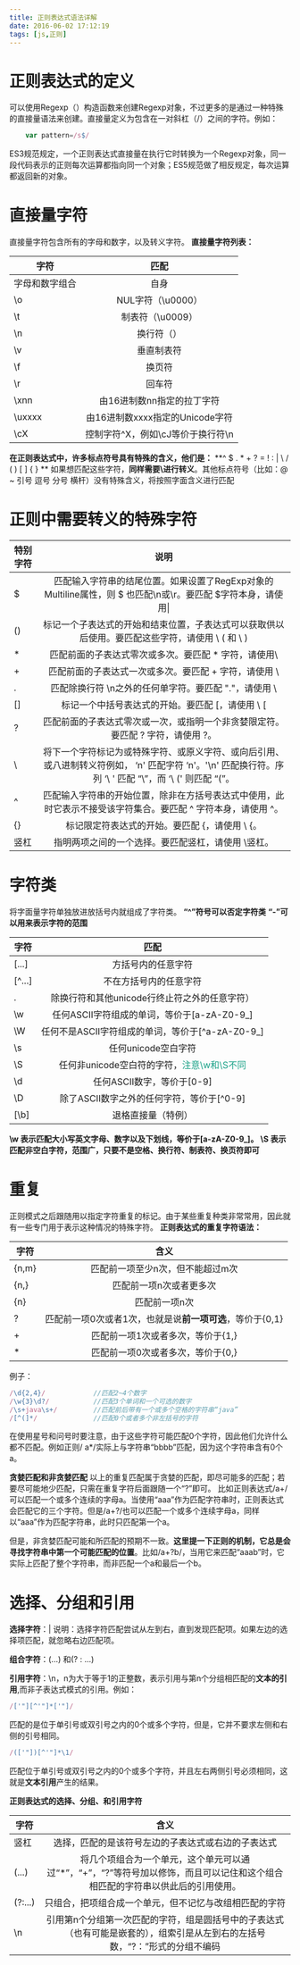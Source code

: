 ```yaml
---
title: 正则表达式语法详解
date: 2016-06-02 17:12:19
tags: [js,正则]
---
```

# 正则表达式的定义 #
可以使用Regexp（）构造函数来创建Regexp对象，不过更多的是通过一种特殊的直接量语法来创建。直接量定义为包含在一对斜杠（/）之间的字符。例如：
```javascript
    var pattern=/s$/
```
ES3规范规定，一个正则表达式直接量在执行它时转换为一个Regexp对象，同一段代码表示的正则每次运算都指向同一个对象；ES5规范做了相反规定，每次运算都返回新的对象。


# 直接量字符 #

直接量字符包含所有的字母和数字，以及转义字符。
**直接量字符列表：**

| 字符        |匹配          | 
| ------------- |:-------------:|
| 字母和数字组合      | 自身 | 
| \o      | NUL字符（\u0000）      |  
| \t | 制表符（\u0009）     |  
| \n      | 换行符（） | 
| \v      | 垂直制表符      |  
| \f | 换页符      |  
| \r      | 回车符 | 
| \xnn      | 由16进制数nn指定的拉丁字符     |  
| \uxxxx | 由16进制数xxxx指定的Unicode字符      |  
| \cX      | 控制字符^X，例如\cJ等价于换行符\n | 

**在正则表达式中，许多标点符号具有特殊的含义，他们是：**
**^ $ . * + ? = ! : | \ / ( ) [ ] { } **
如果想匹配这些字符，**同样需要\进行转义**。其他标点符号（比如：@  ~  引号  逗号 分号  横杆）没有特殊含义，将按照字面含义进行匹配

# 正则中需要转义的特殊字符 #

| 特别字符        |说明          | 
| -------------   |:-------------:|
| $      | 匹配输入字符串的结尾位置。如果设置了RegExp对象的Multiline属性，则 $ 也匹配\n或\r。要匹配 $字符本身，请使用\| 
| ()      | 标记一个子表达式的开始和结束位置，子表达式可以获取供以后使用。要匹配这些字符，请使用 \ ( 和 \ )    |  
| * | 匹配前面的子表达式零次或多次。要匹配 * 字符，请使用\   |  
| +      | 	匹配前面的子表达式一次或多次。要匹配 + 字符，请使用 \  |
| .      | 匹配除换行符 \n之外的任何单字符。要匹配 "."，请使用 \     |  
| []| 标记一个中括号表达式的开始。要匹配 [，请使用 \ [   |  
| ?     | 匹配前面的子表达式零次或一次，或指明一个非贪婪限定符。要匹配 ? 字符，请使用 \?。 | 
| \     | 将下一个字符标记为或特殊字符、或原义字符、或向后引用、或八进制转义符例如， ‘n' 匹配字符 ‘n'。'\n' 匹配换行符。序列 ‘\ \' 匹配 “\”，而 ‘\ (' 则匹配 “(”。     |  
| ^ | 匹配输入字符串的开始位置，除非在方括号表达式中使用，此时它表示不接受该字符集合。要匹配 ^ 字符本身，请使用 \^。     |  
| {}      | 标记限定符表达式的开始。要匹配 {，请使用 \ {。 | 
| 竖杠      | 	指明两项之间的一个选择。要匹配竖杠，请使用 \竖杠。 | 


# 字符类 #
将字面量字符单独放进放括号内就组成了字符类。
**“^”符号可以否定字符类**
**“-”可以用来表示字符的范围**

| 字符        |匹配          | 
| ------------- |:-------------:|
| [...]      | 方括号内的任意字符| 
| [^...]      | 不在方括号内的任意字符      |  
| . | 除换行符和其他unicode行终止符之外的任意字符）     |  
| \w      | 任何ASCII字符组成的单词，等价于[a-zA-Z0-9_] | 
| \W      | 任何不是ASCII字符组成的单词，等价于[^a-zA-Z0-9_]      |  
| \s | 任何unicode空白字符     |  
| \S      | 任何非unicode空白符的字符，<font color="#16a085">注意\w和\S不同</font> | 
| \d      | 任何ASCII数字，等价于[0-9]     |  
| \D | 除了ASCII数字之外的任何字符，等价于[^0-9]     |  
| [\b]      | 退格直接量（特例） | 

**\w 表示匹配大小写英文字母、数字以及下划线，等价于[a-zA-Z0-9_]。**
**\S 表示匹配非空白字符，范围广，只要不是空格、换行符、制表符、换页符即可**

# 重复 #
正则模式之后跟随用以指定字符重复的标记。由于某些重复种类非常常用，因此就有一些专门用于表示这种情况的特殊字符。
**正则表达式的重复字符语法：**

| 字符        |含义          | 
| ------------- |:-------------:|
| {n,m}      | 匹配前一项至少n次，但不能超过m次| 
| {n,}     | 匹配前一项n次或者更多次      |  
| {n} | 匹配前一项n次    |  
| ?      | 匹配前一项0次或者1次，也就是说**前一项可选**，等价于{0,1} | 
| +      | 匹配前一项1次或者多次，等价于{1,}     |  
| * | 匹配前一项0次或者多次，等价于{0,}     |  
例子：
```javascript
/\d{2,4}/            //匹配2~4个数字
/\w{3}\d?/           //匹配3个单词和一个可选的数字
/\s+java\s+/         //匹配前后带有一个或多个空格的字符串“java”
/[^(]*/			     //匹配0个或者多个非左括号的字符
```
在使用星号和问号时要注意，由于这些字符可能匹配0个字符，因此他们允许什么都不匹配。例如正则/ a*/实际上与字符串“bbbb”匹配，因为这个字符串含有0个a。

**贪婪匹配和非贪婪匹配**
以上的重复匹配属于贪婪的匹配，即尽可能多的匹配；若要尽可能地少匹配，只需在重复字符后面跟随一个“?”即可。
比如正则表达式/a+/可以匹配一个或多个连续的字母a。当使用“aaa”作为匹配字符串时，正则表达式会匹配它的三个字符。但是/a+?/也可以匹配一个或多个连续字母a，同样以“aaa”作为匹配字符串，此时只匹配第一个a。

但是，非贪婪匹配可能和所匹配的预期不一致。**这里提一下正则的机制，它总是会寻找字符串中第一个可能匹配的位置**。比如/a+?b/，当用它来匹配“aaab”时，它实际上匹配了整个字符串，而非匹配一个a和最后一个b。

# 选择、分组和引用 #
**选择字符**：|
说明：选择字符匹配尝试从左到右，直到发现匹配项。如果左边的选择项匹配，就忽略右边匹配项。

**组合字符**：(...) 和(? : ...)

**引用字符**：\n，n为大于等于1的正整数，表示引用与第n个分组相匹配的**文本的引用**,而非子表达式模式的引用。例如：
```javascript
/['"][^'"]*['"]/  
```
匹配的是位于单引号或双引号之内的0个或多个字符，但是，它并不要求左侧和右侧的引号相同。
```javascript
/(['"])[^'"]*\1/ 
```
匹配位于单引号或双引号之内的0个或多个字符，并且左右两侧引号必须相同，这就是**文本引用**产生的结果。

**正则表达式的选择、分组、和引用字符**

| 字符        |含义          | 
| ------------- |:-------------:|
| 竖杠    | 选择，匹配的是该符号左边的子表达式或右边的子表达式| 
| (...)     | 将几个项组合为一个单元，这个单元可以通过“*”，“+”，“?”等符号加以修饰，而且可以记住和这个组合相匹配的字符串以供此后的引用使用。      |  
| (?:...) | 只组合，把项组合成一个单元，但不记忆与改组相匹配的字符    |  
| \n    | 引用第n个分组第一次匹配的字符，组是圆括号中的子表达式（也有可能是嵌套的），组索引是从左到右的左括号数，“?：”形式的分组不编码 | 

